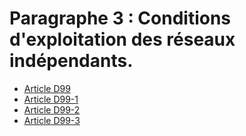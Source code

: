 # Paragraphe 3 : Conditions d'exploitation des réseaux indépendants.

* [Article D99](./LEGIARTI000006464161.md)
* [Article D99-1](./LEGIARTI000006463982.md)
* [Article D99-2](./LEGIARTI000006464097.md)
* [Article D99-3](./LEGIARTI000006464101.md)
